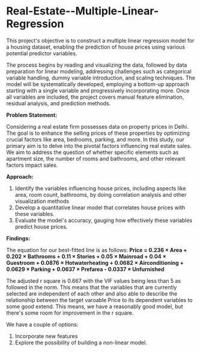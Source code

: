 # Real-Estate--Multiple-Linear-Regression
This project's objective is to construct a multiple linear regression model for a housing dataset, enabling the prediction of house prices using various potential predictor variables. 

The process begins by reading and visualizing the data, followed by data preparation for linear modeling, addressing challenges such as categorical variable handling, dummy variable introduction, and scaling techniques. The model will be systematically developed, employing a bottom-up approach starting with a single variable and progressively incorporating more. Once all variables are included, the project covers manual feature elimination, residual analysis, and prediction methods. 

**Problem Statement:**

Considering a real estate firm possesses data on property prices in Delhi. The goal is to enhance the selling prices of these properties by optimizing crucial factors like area, bedrooms, parking, and more. In this study, our primary aim is to delve into the pivotal factors influencing real estate sales. We aim to address the question of whether specific elements such as apartment size, the number of rooms and bathrooms, and other relevant factors impact sales.

**Approach:**

1. Identify the variables influencing house prices, including aspects like area, room count, bathrooms, by doing  correlation analysis and other visualization methods
2. Develop a quantitative linear model that correlates house prices with these variables.
3. Evaluate the model's accuracy, gauging how effectively these variables predict house prices.

**Findings:**

The equation for our best-fitted line is as follows:
**Price = 0.236 × Area + 0.202 × Bathrooms + 0.11 × Stories + 0.05 × Mainroad + 0.04 × Guestroom + 0.0876 × Hotwaterheating + 0.0682 × Airconditioning + 0.0629 × Parking + 0.0637 × Prefarea - 0.0337 × Unfurnished**

The adjusted r square is 0.667 with the VIF values being less than 5 as followed in the norm. This means that the variables that are currently selected are independent of each other and also able to describe the relationship between the target varoable Price to its dependent variables to some good extend. This means, we have a reasonably good model, but there's some room for improvement in the r square.

We have a couple of options:
1. Incorporate new features
2. Explore the possibility of building a non-linear model.
